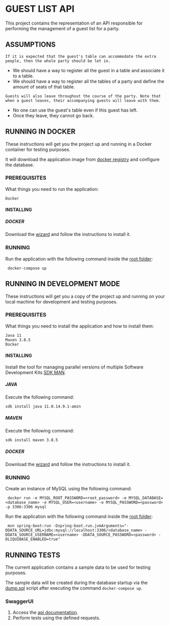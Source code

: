 # GUEST LIST API

This project contains the representation of an API responsible for performing the management of a guest list for a party. 

## ASSUMPTIONS

```
If it is expected that the guest's table can accommodate the extra people, then the whole party should be let in.
```
- We should have a way to register all the guest in a table and associate it to a table.
- We should have a way to register all the tables of a party and define the amount of seats of that table.

```
Guests will also leave throughout the course of the party. Note that when a guest leaves, their accompanying guests will leave with them.
```
- No one can use the guest's table even if this guest has left.
- Once they leave, they cannot go back.

## RUNNING IN DOCKER 

These instructions will get you the project up and running in a Docker container for testing purposes.

It will download the application image from [docker registry](https://hub.docker.com/repository/docker/williamcustodio/guest-list-api) and configure the database.

### PREREQUISITES

What things you need to run the application:

```
Docker
```

#### INSTALLING

##### DOCKER

Download the [wizard](https://docs.docker.com/get-docker/) and follow the instructions to install it.

### RUNNING

Run the application with the following command inside the [root folder](.):

```
 docker-compose up
```

## RUNNING IN DEVELOPMENT MODE

These instructions will get you a copy of the project up and running on your local machine for development and testing purposes.

### PREREQUISITES

What things you need to install the application and how to install them:

```
Java 11
Maven 3.8.5
Docker
```
#### INSTALLING

Install the tool for managing parallel versions of multiple Software Development Kits [SDK MAN](https://sdkman.io/install).

##### JAVA

Execute the following command:

```
sdk install java 11.0.14.9.1-amzn
```

##### MAVEN

Execute the following command:

```
sdk install maven 3.8.5
```

##### DOCKER

Download the [wizard](https://docs.docker.com/get-docker/) and follow the instructions to install it.

### RUNNING

Create an instance of MySQL using the following command:

```
 docker run -e MYSQL_ROOT_PASSWORD=<root_password> -e MYSQL_DATABASE=<database_name> -e MYSQL_USER=<username> -e MYSQL_PASSWORD=<password> -p 3306:3306 mysql
```

Run the application with the following command inside the [root folder](.):

```
 mvn spring-boot:run -Dspring-boot.run.jvmArguments="-DDATA_SOURCE_URL=jdbc:mysql://localhost:3306/<database_name> -DDATA_SOURCE_USERNAME=<username> -DDATA_SOURCE_PASSWORD=<password> -DLIQUIBASE_ENABLED=true"
```

## RUNNING TESTS

The current application contains a sample data to be used for testing purposes. 

The sample data will be created during the database startup via the [dump.sql](./mysql/dump.sql) script after executing the command `docker-compose up`.

### SwaggerUI

1. Access the [api documentation](http://localhost:8080/swagger-ui.html).
2. Perform tests using the defined requests.
